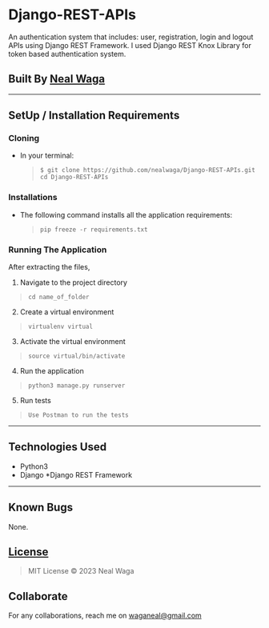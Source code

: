 # Django-REST-APIs
An authentication system that includes: user, registration, login and logout APIs using Django REST Framework. I used Django REST Knox Library for token based authentication system.

## Built By [Neal Waga](https://github.com/nealwaga/)
***

## SetUp / Installation Requirements

### Cloning
* In your terminal:
    > ``$ git clone https://github.com/nealwaga/Django-REST-APIs.git``
    > ``cd Django-REST-APIs``

### Installations
* The following command installs all the application requirements:
    > ``pip freeze -r requirements.txt``

### Running The Application
After extracting the files,
1. Navigate to the project directory
> ``cd name_of_folder``
2. Create a virtual environment
> ``virtualenv virtual``
3. Activate the virtual environment
>  ``source virtual/bin/activate``
4. Run the application
> ``python3 manage.py runserver``
5. Run tests
> ``Use Postman to run the tests``
***

## Technologies Used
* Python3
* Django
*Django REST Framework
***

## Known Bugs
None.

## [License](https://github.com/nealwaga/Django-REST-APIs/blob/master/LICENSE)
> MIT License &copy; 2023 Neal Waga

## Collaborate
For any collaborations, reach me on waganeal@gmail.com

